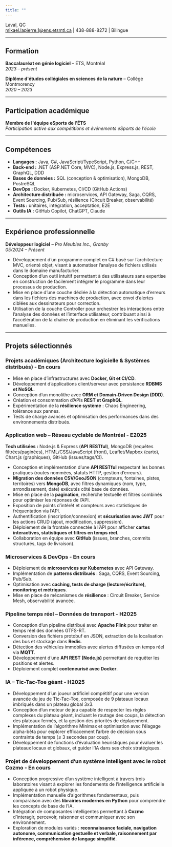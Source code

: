 ```yaml
---
title: ""
---
```


Laval, QC  
mikael.lapierre.1@ens.etsmtl.ca | 438-888-8272  | Bilingue

---

## Formation

**Baccalauréat en génie logiciel** – ÉTS, Montréal  
*2023 – présent*  

**Diplôme d'études collégiales en sciences de la nature** – Collège Montmorency  
*2020 – 2023*  

---

## Participation académique

**Membre de l'équipe eSports de l'ÉTS**  
*Participation active aux compétitions et événements eSports de l'école*

---

## Compétences

- **Langages :** Java, C#, JavaScript/TypeScript, Python, C/C++  
- **Back-end :** .NET (ASP.NET Core, MVC), Node.js, Express.js, REST, GraphQL, DDD  
- **Bases de données :** SQL (conception & optimisation), MongoDB, PostreSQL  
- **DevOps :** Docker, Kubernetes, CI/CD (GitHub Actions)  
- **Architecture distribuée :** microservices, API Gateway, Saga, CQRS, Event Sourcing, Pub/Sub, résilience (Circuit Breaker, observabilité)  
- **Tests :** unitaires, intégration, acceptation, E2E  
- **Outils IA :** GitHub Copilot, ChatGPT, Claude

---

## Expérience professionnelle

**Développeur logiciel** – *Pro Meubles Inc., Granby*  
*05/2024 – Présent*  
- Développement d’un programme complet en C# basé sur l’architecture MVC, orienté objet, visant à automatiser l’analyse de fichiers utilisés dans le domaine manufacturier.  
- Conception d’un outil intuitif permettant à des utilisateurs sans expertise en construction de facilement intégrer le programme dans leur processus de production.  
- Mise en place d’une couche dédiée à la détection automatique d’erreurs dans les fichiers des machines de production, avec envoi d’alertes ciblées aux dessinateurs pour correction.  
- Utilisation de la couche Controller pour orchestrer les interactions entre l’analyse des données et l’interface utilisateur, contribuant ainsi à l’accélération de la chaîne de production en éliminant les vérifications manuelles.  

---

## Projets sélectionnés

### Projets académiques (Architecture logicielle & Systèmes distribués) - En cours
- Mise en place d’infrastructures avec **Docker, Git et CI/CD**.  
- Développement d’applications client/serveur avec persistance **RDBMS et NoSQL**.  
- Conception d’un monolithe avec **ORM et Domain-Driven Design (DDD)**.  
- Création et consommation d’APIs **REST et GraphQL**.  
- Expérimentation de la **résilience système** : Chaos Engineering, tolérance aux pannes.  
- Tests de charge avancés et optimisation des performances dans des environnements distribués.  

### Application web – Réseau cyclable de Montréal - E2025
**Tech utilisées :** Node.js & Express (**API RESTful**), MongoDB (requêtes filtrées/paginées), HTML/CSS/JavaScript (front), Leaflet/Mapbox (carto), Chart.js (graphiques), GitHub (issues/tags/CI).  
- Conception et implémentation d’une **API RESTful** respectant les bonnes pratiques (routes nommées, statuts HTTP, gestion d’erreurs).  
- **Migration des données CSV/GeoJSON** (compteurs, fontaines, pistes, territoires) vers **MongoDB**, avec filtres dynamiques (nom, type, arrondissement, date) exécutés côté base de données.  
- Mise en place de la **pagination**, recherche textuelle et filtres combinés pour optimiser les réponses de l’API.  
- Exposition de points d’intérêt et compteurs avec statistiques de fréquentation via l’API.  
- Authentification (inscription/connexion) et **sécurisation avec JWT** pour les actions CRUD (ajout, modification, suppression).  
- Déploiement de la frontale connectée à l’API pour afficher **cartes interactives, statistiques et filtres en temps réel**.  
- Collaboration en équipe avec **GitHub** (issues, branches, commits structurés, tags de livraison).  

### Microservices & DevOps - En cours
- Déploiement de **microservices sur Kubernetes** avec API Gateway.  
- Implémentation de **patterns distribués** : Saga, CQRS, Event Sourcing, Pub/Sub.  
- Optimisation avec **caching, tests de charge (lecture/écriture), monitoring et métriques**.  
- Mise en place de mécanismes de **résilience** : Circuit Breaker, Service Mesh, observabilité avancée.

### Pipeline temps réel – Données de transport - H2025
- Conception d’un pipeline distribué avec **Apache Flink** pour traiter en temps réel des données GTFS-RT.  
- Conversion des fichiers protobuf en JSON, extraction de la localisation des bus et stockage dans **Redis**.  
- Détection des véhicules immobiles avec alertes diffusées en temps réel via **MQTT**.  
- Développement d’une **API REST (Node.js)** permettant de requêter les positions et alertes.  
- Déploiement complet **conteneurisé avec Docker**.  

### IA – Tic-Tac-Toe géant - H2025
- Développement d’un joueur artificiel compétitif pour une version avancée du jeu de Tic-Tac-Toe, composée de 9 plateaux locaux imbriqués dans un plateau global 3x3. 
- Conception d’un moteur de jeu capable de respecter les règles complexes du plateau géant, incluant le routage des coups, la détection des plateaux fermés, et la gestion des priorités de déplacement.
- Implémentation de l’algorithme Minimax et optimisation avec l’élagage alpha-bêta pour explorer efficacement l’arbre de décision sous contrainte de temps (≤ 3 secondes par coup).
- Développement de fonctions d’évaluation heuristiques pour évaluer les plateaux locaux et globaux, et guider l’IA dans ses choix stratégiques.

### Projet de développement d’un système intelligent avec le robot Cozmo - En cours
- Conception progressive d’un système intelligent à travers trois laboratoires visant à explorer les fondements de l’intelligence artificielle appliquée à un robot physique.  
- Implémentation manuelle d’algorithmes fondamentaux, puis comparaison avec des **librairies modernes en Python** pour comprendre les concepts de base de l’IA.  
- Intégration de composantes intelligentes permettant à **Cozmo** d’interagir, percevoir, raisonner et communiquer avec son environnement.  
- Exploration de modules variés : **reconnaissance faciale, navigation autonome, communication gestuelle et verbale, raisonnement par inférence, compréhension de langage simplifié**.  






